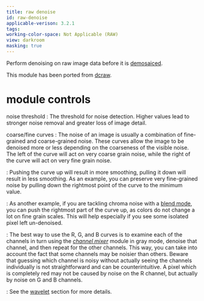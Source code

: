 ```yaml
---
title: raw denoise
id: raw-denoise
applicable-verison: 3.2.1
tags: 
working-color-space: Not Applicable (RAW) 
view: darkroom
masking: true
---
```


Perform denoising on raw image data before it is [demosaiced](./demosaic.md). 

This module has been ported from [dcraw](https://www.dechifro.org/dcraw/).

# module controls

noise threshold
: The threshold for noise detection. Higher values lead to stronger noise removal and greater loss of image detail.

coarse/fine curves
: The noise of an image is usually a combination of fine-grained and coarse-grained noise. These curves allow the image to be denoised more or less depending on the coarseness of the visible noise. The left of the curve will act on very coarse grain noise, while the right of the curve will act on very fine grain noise. 

: Pushing the curve up will result in more smoothing, pulling it down will result in less smoothing. As an example, you can preserve very fine-grained noise by pulling down the rightmost point of the curve to the minimum value. 

: As another example, if you are tackling chroma noise with a [blend mode](../../darkroom/masking-and-blending/blend-modes.md), you can push the rightmost part of the curve up, as colors do not change a lot on fine grain scales. This will help especially if you see some isolated pixel left un-denoised. 

: The best way to use the R, G, and B curves is to examine each of the channels in turn using the [_channel mixer_](./channel-mixer.md) module in gray mode, denoise that channel, and then repeat for the other channels. This way, you can take into account the fact that some channels may be noisier than others. Beware that guessing which channel is noisy without actually seeing the channels individually is not straightforward and can be counterintuitive. A pixel which is completely red may not be caused by noise on the R channel, but actually by noise on G and B channels.

: See the [wavelet](../../darkroom/interacting-with-modules/wavelets.md) section for more details.
